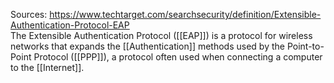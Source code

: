 Sources:
https://www.techtarget.com/searchsecurity/definition/Extensible-Authentication-Protocol-EAP
\
The Extensible Authentication Protocol ([[EAP]]) is a protocol for wireless networks that expands the [[Authentication]] methods used by the Point-to-Point Protocol ([[PPP]]), a protocol often used when connecting a computer to the [[Internet]].
